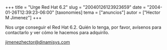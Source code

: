 +++
title = "Urge Red Hat 6.2"
slug = "20040126123923659"
date = "2004-01-26T12:39:23-06:00"
[taxonomies]
tema = ["anuncios"]
autor = ["Hector M Jimenez"]
+++

Nos urge conseguir el Red Hat 6.2. Quién lo tenga, por favor, avísenos
para contactarlo y ver cómo le hacemos para adquirilo.

jimenezhector@dinamisys.com

